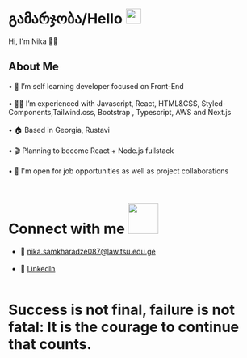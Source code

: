 # გამარჯობა/Hello  <img src="https://raw.githubusercontent.com/MartinHeinz/MartinHeinz/master/wave.gif" width="30" height="30">


Hi, I'm Nika 👨‍💻

## About Me 


• 📖 I’m self learning developer focused on Front-End <br><br>
• 👨‍💻 I’m experienced with Javascript, React, HTML&CSS, Styled-Components,Tailwind.css, Bootstrap , Typescript, AWS  and  Next.js <br><br>
• 🏠 Based in Georgia, Rustavi <br><br>
• 🎬 Planning to become React + Node.js fullstack <br><br>
• 💬 I'm open for job opportunities as well as project collaborations <br><br>

# Connect with me <img src="https://raw.githubusercontent.com/ShahriarShafin/ShahriarShafin/main/Assets/handshake.gif" width="60" height="60">
 
- 📧 nika.samkharadze087@law.tsu.edu.ge <br> <br>
- 🔗 <a href="https://linkedin.com/in/samkharadzenika/" target="_blank">LinkedIn</a> <br><br>

# Success is not final, failure is not fatal: It is the courage to continue that counts.
